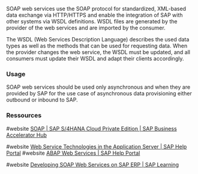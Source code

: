 SOAP web services use the SOAP protocol for standardized, XML-based data exchange via HTTP/HTTPS and enable the integration of SAP with other systems via WSDL definitions. WSDL files are generated by the provider of the web services and are imported by the consumer. 

The WSDL (Web Services Description Language) describes the used data types as well as the methods that can be used for requesting data. When the provider changes the web service, the WSDL must be updated, and all consumers must update their WSDL and adapt their clients accordingly.
### Usage

SOAP web services should be used only asynchronous and when they are provided by SAP for the use case of asynchronous data provisioning either outbound or inbound to SAP.

### Ressources
#website [SOAP | SAP S/4HANA Cloud Private Edition | SAP Business Accelerator Hub](https://api.sap.com/products/SAPS4HANACloudPrivateEdition/apis/SOAP)

#website [Web Service Technologies in the Application Server | SAP Help Portal](https://help.sap.com/docs/SAP_S4HANA_ON-PREMISE/753088fc00704d0a80e7fbd6803c8adb/488598c8210f0e27e10000000a421937.html?locale=en-US)
#website [ABAP Web Services | SAP Help Portal](https://help.sap.com/docs/SAP_S4HANA_ON-PREMISE/684cffda9cbc4187ad7dad790b03b983/4852347a08e672d0e10000000a42189c.html?locale=en-US)

#website [Developing SOAP Web Services on SAP ERP | SAP Learning](https://learning.sap.com/learning-journeys/developing-soap-web-services-on-sap-erp)